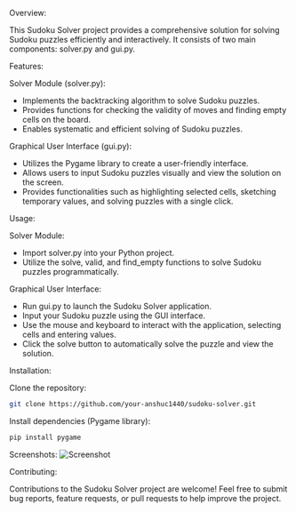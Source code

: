 Overview:

This Sudoku Solver project provides a comprehensive solution for solving Sudoku puzzles efficiently and interactively. It consists of two main components: solver.py and gui.py.

Features:

Solver Module (solver.py):
- Implements the backtracking algorithm to solve Sudoku puzzles.
- Provides functions for checking the validity of moves and finding empty cells on the board.
- Enables systematic and efficient solving of Sudoku puzzles.

Graphical User Interface (gui.py):
- Utilizes the Pygame library to create a user-friendly interface.
- Allows users to input Sudoku puzzles visually and view the solution on the screen.
- Provides functionalities such as highlighting selected cells, sketching temporary values, and solving puzzles with a single click.

Usage:

Solver Module:
- Import solver.py into your Python project.
- Utilize the solve, valid, and find_empty functions to solve Sudoku puzzles programmatically.

Graphical User Interface:
- Run gui.py to launch the Sudoku Solver application.
- Input your Sudoku puzzle using the GUI interface.
- Use the mouse and keyboard to interact with the application, selecting cells and entering values.
- Click the solve button to automatically solve the puzzle and view the solution.

Installation:

Clone the repository:
```bash
git clone https://github.com/your-anshuc1440/sudoku-solver.git
```

Install dependencies (Pygame library):
```bash
pip install pygame
```

Screenshots:
![Screenshot](path-to-your-screenshot-image)

Contributing:

Contributions to the Sudoku Solver project are welcome! Feel free to submit bug reports, feature requests, or pull requests to help improve the project.
